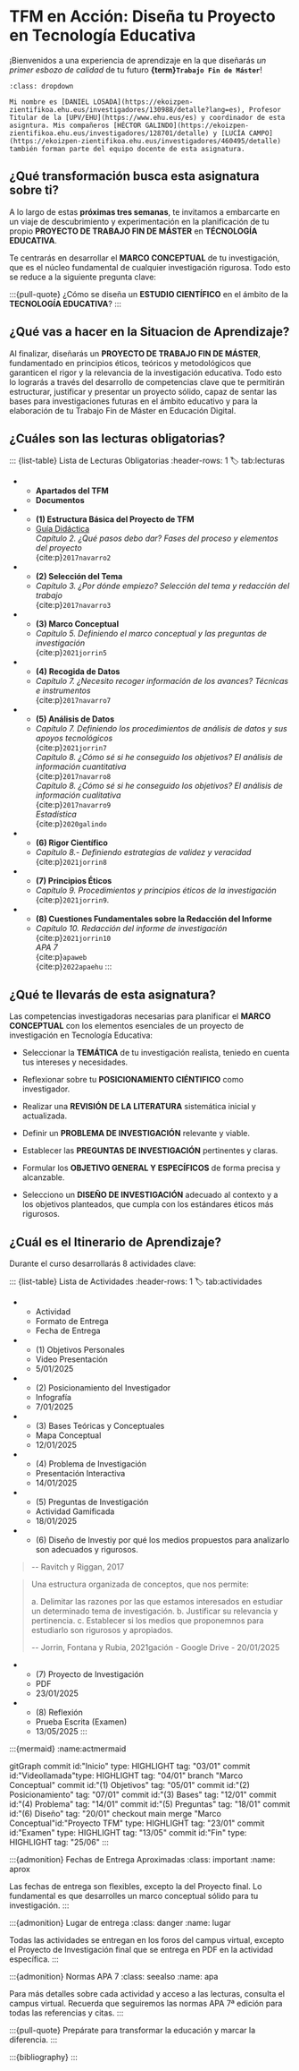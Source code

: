 # TFM en Acción: Diseña tu Proyecto en Tecnología Educativa

¡Bienvenidos a una experiencia de aprendizaje en la que diseñarás *un primer esbozo de calidad* de tu futuro **{term}`Trabajo Fin de Máster`**!

```{admonition} Información del Profesorado
:class: dropdown

Mi nombre es [DANIEL LOSADA](https://ekoizpen-zientifikoa.ehu.eus/investigadores/130988/detalle?lang=es), Profesor Titular de la [UPV/EHU](https://www.ehu.eus/es) y coordinador de esta asigntura. Mis compañeros [HÉCTOR GALINDO](https://ekoizpen-zientifikoa.ehu.eus/investigadores/128701/detalle) y [LUCÍA CAMPO](https://ekoizpen-zientifikoa.ehu.eus/investigadores/460495/detalle) también forman parte del equipo docente de esta asignatura.
```

## ¿Qué transformación busca esta asignatura sobre ti?

A lo largo de estas **próximas tres semanas**, te invitamos a embarcarte en un viaje de descubrimiento y experimentación en la planificación de tu propio **PROYECTO DE TRABAJO FIN DE MÁSTER** en **TÉCNOLOGÍA EDUCATIVA**.  

Te centrarás en desarrollar el **MARCO CONCEPTUAL** de tu investigación, que es el núcleo fundamental de cualquier investigación rigurosa. Todo esto se reduce a la siguiente pregunta clave:  

:::{pull-quote}
¿Cómo se diseña un **ESTUDIO CIENTÍFICO** en el ámbito de la **TECNOLOGÍA EDUCATIVA**? 
:::

## ¿Qué vas a hacer en la Situacion de Aprendizaje?

Al finalizar, diseñarás un **PROYECTO DE TRABAJO FIN DE MÁSTER**, fundamentado en principios éticos, teóricos y metodológicos que garanticen el rigor y la relevancia de la investigación educativa. Todo esto lo lograrás a través del desarrollo de competencias clave que te permitirán estructurar, justificar y presentar un proyecto sólido, capaz de sentar las bases para investigaciones futuras en el ámbito educativo y para la elaboración de tu Trabajo Fin de Máster en Educación Digital.

## ¿Cuáles son las lecturas obligatorias?


::: {list-table} Lista de Lecturas Obligatorias
:header-rows: 1
:label: tab:lecturas

   *  - **Apartados del TFM**
      - **Documentos**
   *  - **(1) Estructura Básica del Proyecto de TFM**
      - [Guía Didáctica](recursos/2025_TFM.pdf) \
      *Capítulo 2. ¿Qué pasos debo dar? Fases del proceso y elementos del proyecto* \
      {cite:p}`2017navarro2`
   *  - **(2) Selección del Tema**
      - *Capítulo 3. ¿Por dónde empiezo? Selección del tema y redacción del trabajo* \
      {cite:p}`2017navarro3`
   *  - **(3) Marco Conceptual**
      - *Capítulo 5. Definiendo el marco conceptual y las preguntas de investigación* \
      {cite:p}`2021jorrin5`
   *  - **(4) Recogida de Datos**
      - *Capítulo 7. ¿Necesito recoger información de los avances? Técnicas e instrumentos* \
      {cite:p}`2017navarro7`
   *  - **(5) Análisis de Datos**
      - *Capítulo 7. Definiendo los procedimientos de análisis de datos y sus apoyos tecnológicos* \
      {cite:p}`2021jorrin7`\
      *Capítulo 8. ¿Cómo sé si he conseguido los objetivos? El análisis de información cuantitativa*  \
      {cite:p}`2017navarro8` \
       *Capítulo 8. ¿Cómo sé si he conseguido los objetivos? El análisis de información cualitativa*  \
      {cite:p}`2017navarro9` \
      *Estadística* \
      {cite:p}`2020galindo`
  *   - **(6) Rigor Científico**
      - *Capítulo 8.- Definiendo estrategias de validez y veracidad*
         {cite:p}`2021jorrin8`
  *   - **(7) Principios Éticos**
      - *Capítulo 9. Procedimientos y principios éticos de la investigación* \
      {cite:p}`2021jorrin9`\.
  *   - **(8) Cuestiones Fundamentales sobre la Redacción del Informe**
      - *Capítulo 10. Redacción del informe de investigación* \
        {cite:p}`2021jorrin10` \
         *APA 7* \
         {cite:p}`apaweb` \
         {cite:p}`2022apaehu`
:::

## ¿Qué te llevarás de esta asignatura? 

Las competencias investigadoras necesarias para planificar el **MARCO CONCEPTUAL** con los elementos esenciales de un proyecto de investigación en Tecnología Educativa:
 
- Seleccionar la **TEMÁTICA** de tu investigación realista, teniedo en cuenta tus intereses y necesidades.

- Reflexionar sobre tu **POSICIONAMIENTO CIÉNTIFICO** como investigador. 

- Realizar una **REVISIÓN DE LA LITERATURA** sistemática inicial y actualizada.

- Definir un **PROBLEMA DE INVESTIGACIÓN** relevante y viable.

- Establecer las **PREGUNTAS DE INVESTIGACIÓN** pertinentes y claras.

- Formular los **OBJETIVO GENERAL Y ESPECÍFICOS** de forma precisa y alcanzable.

- Selecciono un **DISEÑO DE INVESTIGACIÓN** adecuado al contexto y a los objetivos planteados, que cumpla con los estándares éticos más rigurosos.

## ¿Cuál es el Itinerario de Aprendizaje?

Durante el curso desarrollarás 8 actividades clave:

::: {list-table} Lista de Actividades
:header-rows: 1
:label: tab:actividades

   *  - Actividad
      - Formato de Entrega
      - Fecha de Entrega
   *  - (1) Objetivos Personales
      - Video Presentación
      - 5/01/2025
   *  - (2) Posicionamiento del Investigador
      - Infografía
      - 7/01/2025
   *  - (3) Bases Teóricas y Conceptuales
      - Mapa Conceptual
      - 12/01/2025
   *  - (4) Problema de Investigación
      - Presentación Interactiva
      - 14/01/2025
   *  - (5) Preguntas de Investigación
      - Actividad Gamificada
      - 18/01/2025
   *  - (6) Diseño de Investiy por qué los medios propuestos para analizarlo son adecuados y rigurosos. 
>
> -- Ravitch y Riggan, 2017

> Una estructura organizada de conceptos, que nos permite:
>
> a. Delimitar las razones por las que estamos interesados en estudiar un determinado tema de investigación.
> b. Justificar su relevancia y pertinencia.
> c. Establecer si los medios que proponemnos para estudiarlo son rigurosos y apropiados.
>
> -- Jorrin, Fontana y Rubia, 2021gación
      - Google Drive
      - 20/01/2025
   *  - (7) Proyecto de Investigación
      - PDF
      - 23/01/2025
   *  - (8) Reflexión
      - Prueba Escrita (Examen)
      - 13/05/2025
:::

:::{mermaid}
:name:actmermaid

gitGraph
    commit id:"Inicio" type: HIGHLIGHT tag: "03/01"
    commit id:"Videollamada"type: HIGHLIGHT tag: "04/01"
    branch "Marco Conceptual"
    commit id:"(1) Objetivos" tag: "05/01"
    commit id:"(2) Posicionamiento" tag: "07/01"
    commit id:"(3) Bases" tag: "12/01"
    commit id:"(4) Problema" tag: "14/01"
    commit id:"(5) Preguntas" tag: "18/01"
    commit id:"(6) Diseño" tag: "20/01"
    checkout main
    merge "Marco Conceptual"id:"Proyecto TFM" type: HIGHLIGHT tag: "23/01"
    commit id:"Examen" type: HIGHLIGHT tag: "13/05"
    commit id:"Fin" type: HIGHLIGHT tag: "25/06"
:::


:::{admonition} Fechas de Entrega Aproximadas
:class: important
:name: aprox

Las fechas de entrega son flexibles, excepto la del Proyecto final. Lo fundamental es que desarrolles un marco conceptual sólido para tu investigación.
:::

:::{admonition} Lugar de entrega
:class: danger
:name: lugar

Todas las actividades se entregan en los foros del campus virtual, excepto el Proyecto de Investigación final que se entrega en PDF en la actividad específica.
:::

:::{admonition} Normas APA 7
:class: seealso
:name: apa

Para más detalles sobre cada actividad y acceso a las lecturas, consulta el campus virtual. Recuerda que seguiremos las normas APA 7ª edición para todas las referencias y citas.
:::


:::{pull-quote}
Prepárate para transformar la educación y marcar la diferencia.
:::

:::{bibliography}
:::



